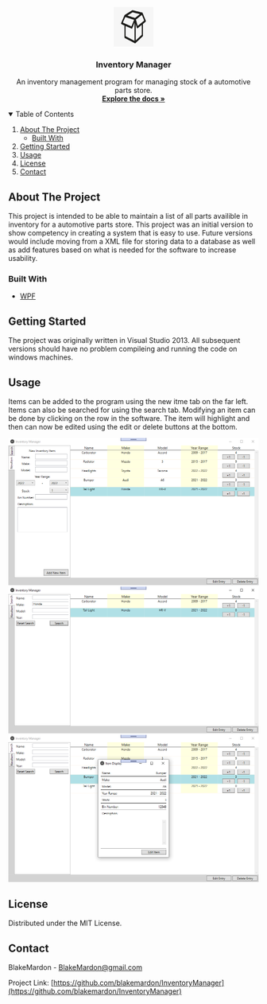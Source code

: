 <!--
*** Thanks for checking out the Best-README-Template. If you have a suggestion
*** that would make this better, please fork the repo and create a pull request
*** or simply open an issue with the tag "enhancement".
*** Thanks again! Now go create something AMAZING! :D
-->



<!-- PROJECT SHIELDS -->
<!--
*** I'm using markdown "reference style" links for readability.
*** Reference links are enclosed in brackets [ ] instead of parentheses ( ).
*** See the bottom of this document for the declaration of the reference variables
*** for contributors-url, forks-url, etc. This is an optional, concise syntax you may use.
*** https://www.markdownguide.org/basic-syntax/#reference-style-links
-->

<!-- PROJECT LOGO -->
<br />
<p align="center">
  <a href="https://github.com/blakemardon/InventoryManager">
    <img src="Images/Logo.jpg" alt="Logo" width="80" height="80">
  </a>

  <h3 align="center">Inventory Manager</h3>

  <p align="center">
    An inventory management program for managing stock of a automotive parts store.
    <br />
    <a href="https://github.com/blakemardon/InventoryManager"><strong>Explore the docs »</strong></a>
  </p>
</p>



<!-- TABLE OF CONTENTS -->
<details open="open">
  <summary>Table of Contents</summary>
  <ol>
    <li>
      <a href="#about-the-project">About The Project</a>
      <ul>
        <li><a href="#built-with">Built With</a></li>
      </ul>
    </li>
    <li><a href="#getting-started">Getting Started</a></li>
    <li><a href="#usage">Usage</a></li>
    <li><a href="#license">License</a></li>
    <li><a href="#contact">Contact</a></li>
  </ol>
</details>



<!-- ABOUT THE PROJECT -->
## About The Project

This project is intended to be able to maintain a list of all parts availible in inventory for a automotive parts store. This project was an initial version to show competency in creating a system that is easy to use. Future versions would include moving from a XML file for storing data to a database as well as add features based on what is needed for the software to increase usability.

### Built With

* [WPF](https://docs.microsoft.com/en-us/visualstudio/designers/getting-started-with-wpf?view=vs-2019)



<!-- GETTING STARTED -->
## Getting Started

The project was originally written in Visual Studio 2013. All subsequent versions should have no problem compileing and running the code on windows machines.


<!-- USAGE EXAMPLES -->
## Usage

Items can be added to the program using the new itme tab on the far left. Items can also be searched for using the search tab. Modifying an item can be done by clicking on the row in the software. The item will highlight and then can now be edited using the edit or delete buttons at the bottom.

<img src="Images/Main.png" alt="Main">
<img src="Images/Search.png" alt="Search">
<img src="Images/ItemDetails.png" alt="Item details">


<!-- LICENSE -->
## License

Distributed under the MIT License.



<!-- CONTACT -->
## Contact

BlakeMardon - BlakeMardon@gmail.com

Project Link: [https://github.com/blakemardon/InventoryManager](https://github.com/blakemardon/InventoryManager)

